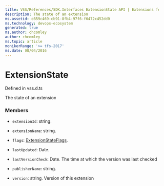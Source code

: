 ```yaml
---
title: VSS/References/SDK.Interfaces ExtensionState API | Extensions for Azure DevOps Services
description: The state of an extension
ms.assetid: e859c469-cb91-8fb4-97f6-f6472c452dd0
ms.technology: devops-ecosystem
generated: true
ms.author: chcomley
author: chcomley
ms.topic: article
monikerRange: '>= tfs-2017'
ms.date: 08/04/2016
---
```


# ExtensionState

Defined in vss.d.ts

The state of an extension

### Members

- `extensionId`: string.

- `extensionName`: string.

- `flags`: [ExtensionStateFlags](../../../VSS/References/SDK_Interfaces/ExtensionStateFlags.md).

- `lastUpdated`: Date.

- `lastVersionCheck`: Date. The time at which the version was last checked

- `publisherName`: string.

- `version`: string. Version of this extension

